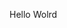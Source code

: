 Hello Wolrd























































































































































































































































































































































































































































































































































































































































































































































































































































































































































































































































































































































































































































































































































































































































































































































































































































































































































































































































































































































































































































































































































































































































































































































































































































































































































































































































































































































































































































































































































































































































































































































































































































































































































































































































































































































































































































































































































































































































































































































































































































